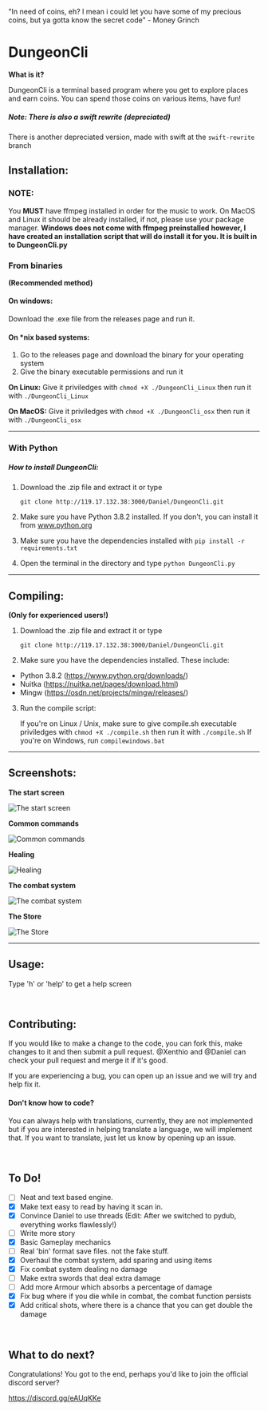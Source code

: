 "In need of coins, eh? I mean i could let you have some of my precious coins, but ya gotta know the secret code" - Money Grinch
# DungeonCli
**What is it?**

DungeonCli is a terminal based program where you get to explore
places and earn coins. You can spend those coins on various items,
have fun!

##### Note: There is also a swift rewrite (depreciated)
There is another depreciated version, made with swift at the `swift-rewrite` branch


## Installation:
### NOTE:
You **MUST** have ffmpeg installed in order for the music to work. On MacOS and Linux it should be already installed, if not, please use your package manager. **Windows does not come with ffmpeg preinstalled however,
I have created an installation script that will do install it for you. It is built in to
DungeonCli.py**


### From binaries
**(Recommended method)**

#### On windows:
Download the .exe file from the releases page and run it.

#### On *nix based systems:
1. Go to the releases page and download the binary for your operating system
2. Give the binary executable permissions and run it

**On Linux:**
Give it priviledges with `chmod +X ./DungeonCli_Linux` then run it with
`./DungeonCli_Linux`

**On MacOS:**
Give it priviledges with `chmod +X ./DungeonCli_osx` then run it with
`./DungeonCli_osx`


---


### With Python

##### How to install DungeonCli:
1. Download the .zip file and extract it or type

	`git clone http://119.17.132.38:3000/Daniel/DungeonCli.git`
2. Make sure you have Python 3.8.2 installed. If you don't, you
can install it from www.python.org
3. Make sure you have the dependencies installed with `pip install -r requirements.txt`
4. Open the terminal in the directory and type `python DungeonCli.py`


---


## Compiling:
**(Only for experienced users!)**

1. Download the .zip file and extract it or type

	`git clone http://119.17.132.38:3000/Daniel/DungeonCli.git`
2. Make sure you have the dependencies installed. These include:
- Python 3.8.2 (https://www.python.org/downloads/)
- Nuitka (https://nuitka.net/pages/download.html)
- Mingw (https://osdn.net/projects/mingw/releases/)
3. Run the compile script:

	If you're on Linux / Unix, make sure to give compile.sh executable
priviledges with `chmod +X ./compile.sh` then run it with `./compile.sh`
If you're on Windows, run `compilewindows.bat`


---


## Screenshots:
**The start screen**

![The start screen](http://119.17.132.38:3000/Daniel/DungeonCli/raw/branch/master/Screenshots/v0.3.1%20Start%20Screen.png)

**Common commands**

![Common commands](http://119.17.132.38:3000/Daniel/DungeonCli/raw/branch/master/Screenshots/v0.3.1%20common%20commands.png)

**Healing**

![Healing](http://119.17.132.38:3000/Daniel/DungeonCli/raw/branch/master/Screenshots/v0.3.1%20healing.png)

**The combat system**

![The combat system](http://119.17.132.38:3000/Daniel/DungeonCli/raw/branch/master/Screenshots/combat%20system%20v0.3.1.png)

**The Store**

![The Store](http://119.17.132.38:3000/Daniel/DungeonCli/raw/branch/master/Screenshots/v0.3.0%20store.png)

---

## Usage:
Type 'h' or 'help' to get a help screen

<br>

## Contributing:
If you would like to make a change to the code, you can fork this, make changes
to it and then submit a pull request. @Xenthio and @Daniel can check your pull
request and merge it if it's good.

If you are experiencing a bug, you can open up an issue and we will try and help
fix it.

#### Don't know how to code?
You can always help with translations, currently, they are not implemented
but if you are interested in helping translate a language, we will implement
that. If you want to translate, just let us know by opening up an issue.

<br>

## To Do!
- [ ] Neat and text based engine.
- [x] Make text easy to read by having it scan in.
- [x] Convince Daniel to use threads (Edit: After we switched to pydub, everything works flawlessly!)
- [ ] Write more story
- [x] Basic Gameplay mechanics
- [ ] Real 'bin' format save files. not the fake stuff.
- [x] Overhaul the combat system, add sparing and using items
- [x] Fix combat system dealing no damage
- [ ] Make extra swords that deal extra damage
- [ ] Add more Armour which absorbs a percentage of damage
- [x] Fix bug where if you die while in combat, the combat function persists
- [x] Add critical shots, where there is a chance that you can get double the damage

<br>

## What to do next?
Congratulations! You got to the end, perhaps you'd like to join the official
discord server?

https://discord.gg/eAUqKKe
